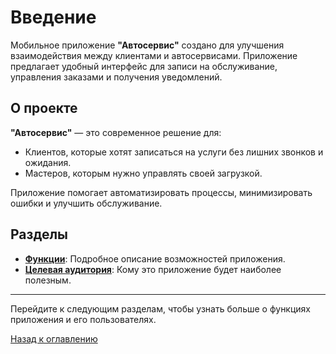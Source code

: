 # Введение

Мобильное приложение **"Автосервис"** создано для улучшения взаимодействия между клиентами и автосервисами. Приложение предлагает удобный интерфейс для записи на обслуживание, управления заказами и получения уведомлений.

## О проекте

**"Автосервис"** — это современное решение для:

- Клиентов, которые хотят записаться на услуги без лишних звонков и ожидания.
- Мастеров, которым нужно управлять своей загрузкой.

Приложение помогает автоматизировать процессы, минимизировать ошибки и улучшить обслуживание.

## Разделы

- **[Функции](features/features.md)**: Подробное описание возможностей приложения.
- **[Целевая аудитория](audience/audience.md)**: Кому это приложение будет наиболее полезным.

---

Перейдите к следующим разделам, чтобы узнать больше о функциях приложения и его пользователях.

[Назад к оглавлению](../README.md)

